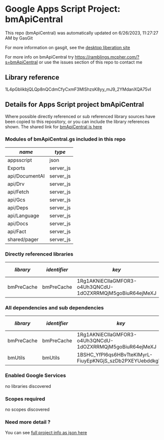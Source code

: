 # Google Apps Script Project: bmApiCentral
This repo (bmApiCentral) was automatically updated on 6/26/2023, 11:27:27 AM by GasGit

For more information on gasgit, see the [desktop liberation site](https://ramblings.mcpher.com/drive-sdk-and-github/migrategasgit/ "desktop liberation")

For more info on bmApiCentral try https://ramblings.mcpher.com/?s=bmApiCentral or use the issues section of this repo to contact me
## Library reference
1L4pGblikbjQLQp8nQCdmCfyCxmF3MIShzsK8yy_mJ9_2YMdanXQA75vI


## Details for Apps Script project bmApiCentral
Where possible directly referenced or sub referenced library sources have been copied to this repository, or you can include the library references shown. 
The shared link for [bmApiCentral is here](https://script.google.com/d/1L4pGblikbjQLQp8nQCdmCfyCxmF3MIShzsK8yy_mJ9_2YMdanXQA75vI/edit?usp=sharing "open in the GAS IDE")

### Modules of bmApiCentral.gs included in this repo
*name*|*type*
--- | --- 
appsscript| json
Exports| server_js
api/DocumentAI| server_js
api/Drv| server_js
api/Fetch| server_js
api/Gcs| server_js
api/Deps| server_js
api/Language| server_js
api/Docs| server_js
api/Fact| server_js
shared/pager| server_js
### Directly referenced libraries
*library*|*identifier*|*key*|*version*|*dev mode*|*source*|
--- | --- | --- | --- | --- | --- 
bmPreCache| bmPreCache|1Rg1AKNiECIlaGMFOR3-o4Uh3QNCdU-1dOZXRRMQjM5goBiuR64ejMeXJ|10|no|[here](libraries/bmPreCache "library source")
### All dependencies and sub dependencies
*library*|*identifier*|*key*|*version*|*dev mode*|*source*|
--- | --- | --- | --- | --- | --- 
bmPreCache| bmPreCache|1Rg1AKNiECIlaGMFOR3-o4Uh3QNCdU-1dOZXRRMQjM5goBiuR64ejMeXJ|10|no|[here](libraries/bmPreCache "library source")
bmUtils| bmUtils|1BSHC_YfPl6qs6HBvTteKIMyrL-FiuyEpKNGjS_szDb2PXEYUebddkgVR|2|no|[here](libraries/bmUtils "library source")
### Enabled Google Services
no libraries discovered
### Scopes required
no scopes discovered
### Need more detail ?
You can see [full project info as json here](info.json)
